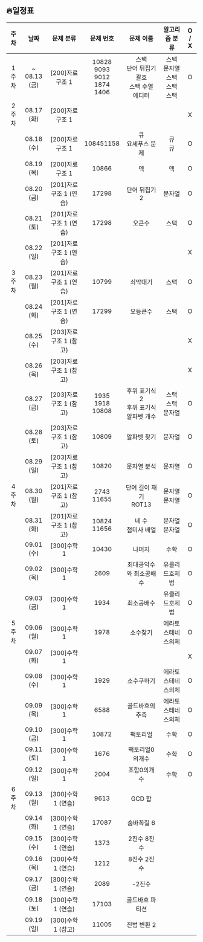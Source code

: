 ## 🔥일정표

|주차|날짜|문제 분류|문제 번호|문제 이름|알고리즘 분류|O / X|
|:---:|:---:|:---:|:---:|:---:|:---:|:---:|
|1주차  |~<br>08.13 (금) |[200]자료구조 1|10828<br>9093<br>9012<br>1874<br>1406|스택<br>단어 뒤집기<br>괄호<br>스택 수열<br>에디터|스택<br>문자열<br>스택<br>스택<br>스택|O|
|2주차  |08.17 (화) |[200]자료구조 1| | | |X|
|       |08.18 (수) |[200]자료구조 1|108451158|큐<br>요세푸스 문제|큐<br>큐|O|
|       |08.19 (목) |[200]자료구조 1|10866|덱|덱|O|
|       |08.20 (금) |[201]자료구조 1 (연습)|17298|단어 뒤집기2|문자열|O|
|       |08.21 (토) |[201]자료구조 1 (연습)|17298|오큰수|스택|O|
|       |08.22 (일) |[201]자료구조 1 (연습)| | | |X|
|3주차   |08.23 (월) |[201]자료구조 1 (연습)|10799|쇠막대기|스택|O|
|       |08.24 (화) |[201]자료구조 1 (연습)|17299|오등큰수|스택|O|
|       |08.25 (수) |[203]자료구조 1 (참고)| | | |X|
|       |08.26 (목) |[203]자료구조 1 (참고)| | | |X|
|       |08.27 (금) |[203]자료구조 1 (참고)|1935<br>1918<br>10808|후위 표기식2<br>후위 표기식<br>알파벳 개수|스택<br>스택<br>문자열|O|
|       |08.28 (토) |[203]자료구조 1 (참고)|10809|알파벳 찾기|문자열|O|
|       |08.29 (일) |[203]자료구조 1 (참고)|10820|문자열 분석|문자열|O|
|4주차   |08.30 (월) |[201]자료구조 1 (참고)|2743<br>11655|단어 길이 재기<br>ROT13|문자열<br>문자열|O|
|       |08.31 (화) |[201]자료구조 1 (참고)|10824<br>11656|네 수<br>접미사 배열|문자열<br>문자열|O|
|       |09.01 (수) |[300]수학 1|10430|나머지|수학|O|
|       |09.02 (목) |[300]수학 1|2609|최대공약수와 최소공배수|유클리드호제법|O|
|       |09.03 (금) |[300]수학 1|1934|최소공배수|유클리드호제법|O|
|5주차   |09.06 (월) |[300]수학 1|1978|소수찾기|에라토스테네스의체|O|
|       |09.07 (화) |[300]수학 1| | | |X|
|       |09.08 (수) |[300]수학 1|1929|소수구하기|에라토스테네스의체|O|
|       |09.09 (목) |[300]수학 1|6588|골드바흐의추측|에라토스테네스의체|O|
|       |09.10 (금) |[300]수학 1|10872|팩토리얼|수학|O|
|       |09.11 (토) |[300]수학 1|1676|팩토리얼0의개수|수학|O|
|       |09.12 (일) |[300]수학 1|2004|조합0의개수|수학|O|
|6주차   |09.13 (월) |[300]수학 1 (연습)|9613|GCD 합| | |
|       |09.14 (화) |[300]수학 1 (연습)|17087|숨바꼭질 6| | |
|       |09.15 (수) |[300]수학 1 (연습)|1373|2진수 8진수| | |
|       |09.16 (목) |[300]수학 1 (연습)|1212|8진수 2진수| | |
|       |09.17 (금) |[300]수학 1 (연습)|2089|-2진수| | |
|       |09.18 (토) |[300]수학 1 (연습)|17103| 골드바흐 파티션| | |
|       |09.19 (일) |[300]수학 1 (참고)|11005|진법 변환 2| | |